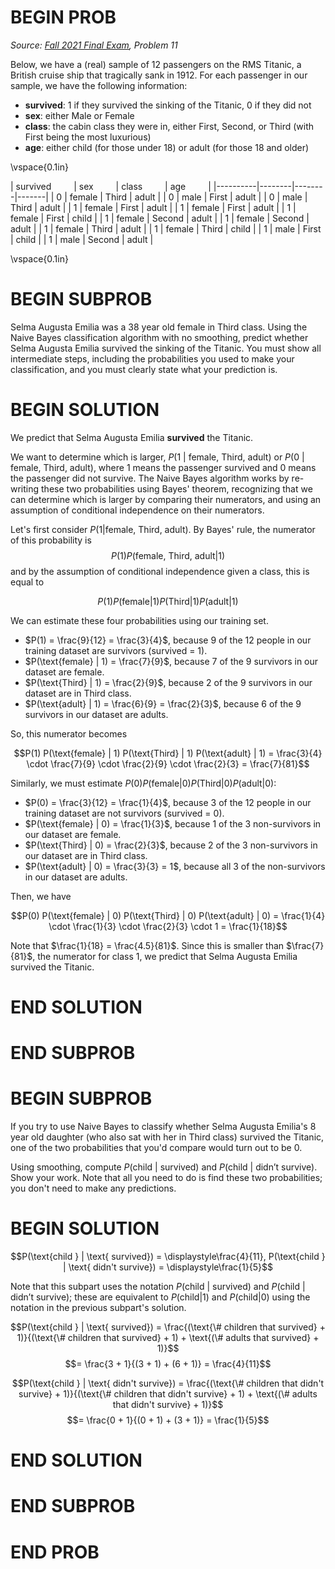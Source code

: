 # BEGIN PROB

<i>Source: [Fall 2021 Final Exam](../fa21-final/index.html), Problem 11</i>

Below, we have a (real) sample of 12 passengers on the RMS Titanic, a British cruise ship that tragically sank in 1912. For each passenger in our sample, we have the following information:

- **survived**: 1 if they survived the sinking of the Titanic, 0 if they did not
- **sex**: either Male or Female
- **class**: the cabin class they were in, either First, Second, or Third (with First being the most luxurious)
- **age**: either child (for those under 18) or adult (for those 18 and older)

\vspace{0.1in}

<div>
| survived &emsp;&emsp; | sex &emsp;&emsp; | class &emsp;&emsp; | age &emsp;&emsp; |
|----------|--------|--------|-------|
| 0        | female | Third  | adult |
| 0        | male   | First  | adult |
| 0        | male   | Third  | adult |
| 1        | female | First  | adult |
| 1        | female | First  | adult |
| 1        | female | First  | child |
| 1        | female | Second | adult |
| 1        | female | Second | adult |
| 1        | female | Third  | adult |
| 1        | female | Third  | child |
| 1        | male   | First  | child |
| 1        | male   | Second | adult |
</div>

\vspace{0.1in}

# BEGIN SUBPROB 
Selma Augusta Emilia was a 38 year old female in Third class. Using the Naive Bayes classification algorithm with no smoothing, predict whether Selma Augusta Emilia survived the sinking of the Titanic. You must show all intermediate steps, including the probabilities you used to make your classification, and you must clearly state what your prediction is.

# BEGIN SOLUTION

We predict that Selma Augusta Emilia **survived** the Titanic.

We want to determine which is larger, $P(\text{1 | female, Third, adult})$ or $P(\text{0 | female, Third, adult})$, where 1 means the passenger survived and 0 means the passenger did not survive. The Naive Bayes algorithm works by re-writing these two probabilities using Bayes' theorem, recognizing that we can determine which is larger by comparing their numerators, and using an assumption of conditional independence on their numerators.

Let's first consider $P(1 | \text{female, Third, adult})$. By Bayes' rule, the numerator of this probability is $$P(1) P(\text{female, Third, adult} | 1)$$ and by the assumption of conditional independence given a class, this is equal to

$$P(1) P(\text{female} | 1) P(\text{Third} | 1) P(\text{adult} | 1)$$

We can estimate these four probabilities using our training set.

- $P(1) = \frac{9}{12} = \frac{3}{4}$, because 9 of the 12 people in our training dataset are survivors (survived = 1).
- $P(\text{female} | 1) = \frac{7}{9}$, because 7 of the 9 survivors in our dataset are female.
- $P(\text{Third} | 1) = \frac{2}{9}$, because 2 of the 9 survivors in our dataset are in Third class.
- $P(\text{adult} | 1) = \frac{6}{9} = \frac{2}{3}$, because 6 of the 9 survivors in our dataset are adults.


So, this numerator becomes

$$P(1) P(\text{female} | 1) P(\text{Third} | 1) P(\text{adult} | 1) = \frac{3}{4} \cdot \frac{7}{9} \cdot \frac{2}{9} \cdot \frac{2}{3} = \frac{7}{81}$$

Similarly, we must estimate $P(0) P(\text{female} | 0) P(\text{Third} | 0) P(\text{adult} | 0)$:


- $P(0) = \frac{3}{12} = \frac{1}{4}$, because 3 of the 12 people in our training dataset are not survivors (survived = 0).
- $P(\text{female} | 0) = \frac{1}{3}$, because 1 of the 3 non-survivors in our dataset are female.
- $P(\text{Third} | 0) = \frac{2}{3}$, because 2 of the 3 non-survivors in our dataset are in Third class.
- $P(\text{adult} | 0) = \frac{3}{3} = 1$, because all 3 of the non-survivors in our dataset are adults.


Then, we have

$$P(0) P(\text{female} | 0) P(\text{Third} | 0) P(\text{adult} | 0) = \frac{1}{4} \cdot \frac{1}{3} \cdot \frac{2}{3} \cdot 1 = \frac{1}{18}$$

Note that $\frac{1}{18} = \frac{4.5}{81}$. Since this is smaller than $\frac{7}{81}$, the numerator for class 1, we predict that Selma Augusta Emilia survived the Titanic.

# END SOLUTION

# END SUBPROB

# BEGIN SUBPROB 
If you try to use Naive Bayes to classify whether Selma Augusta Emilia's 8 year old daughter (who also sat with her in Third class) survived the Titanic, one of the two probabilities that you'd compare would turn out to be 0.

Using smoothing, compute $P(\text{child } | \text{ survived})$ and $P(\text{child } | \text{ didn't survive})$. Show your work. Note that all you need to do is find these two probabilities; you don't need to make any predictions.

# BEGIN SOLUTION

$$P(\text{child } | \text{ survived}) = \displaystyle\frac{4}{11}, P(\text{child } | \text{ didn't survive}) = \displaystyle\frac{1}{5}$$

Note that this subpart uses the notation $P(\text{child } | \text{ survived})$ and $P(\text{child } | \text{ didn't survive})$; these are equivalent to $P(\text{child} | 1)$ and $P(\text{child} | 0)$ using the notation in the previous subpart's solution.

$$P(\text{child } | \text{ survived}) = \frac{(\text{\# children that survived} + 1)}{(\text{\# children that survived} + 1) + \text{(\# adults that survived} + 1)}$$
$$= \frac{3 + 1}{(3 + 1) + (6 + 1)} = \frac{4}{11}$$

$$P(\text{child } | \text{ didn't survive}) = \frac{(\text{\# children that didn't survive} + 1)}{(\text{\# children that didn't survive} + 1) + \text{(\# adults that didn't survive} + 1)}$$
$$= \frac{0 + 1}{(0 + 1) + (3 + 1)} = \frac{1}{5}$$

# END SOLUTION

# END SUBPROB

# END PROB